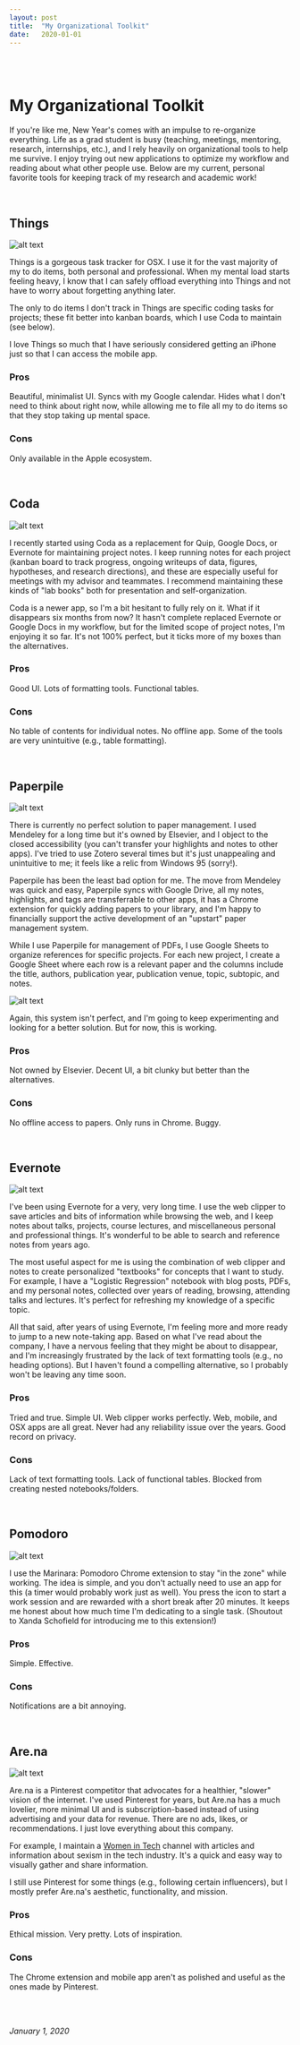 ```yaml
---
layout: post
title:  "My Organizational Toolkit"
date:   2020-01-01
---
```


<br><br>

# My Organizational Toolkit

If you're like me, New Year's comes with an impulse to re-organize everything. Life as a grad student is busy (teaching, meetings, mentoring, research, internships, etc.), and I rely heavily on organizational tools to help me survive. I enjoy trying out new applications to optimize my workflow and reading about what other people use. Below are my current, personal favorite tools for keeping track of my research and academic work!

<br>

## Things

![alt text](https://maria-antoniak.github.io/resources/images/things.png "Things screenshot")

Things is a gorgeous task tracker for OSX. I use it for the vast majority of my to do items, both personal and professional. When my mental load starts feeling heavy, I know that I can safely offload everything into Things and not have to worry about forgetting anything later. 

The only to do items I don't track in Things are specific coding tasks for projects; these fit better into kanban boards, which I use Coda to maintain (see below).

I love Things so much that I have seriously considered getting an iPhone just so that I can access the mobile app.

### Pros 
Beautiful, minimalist UI. Syncs with my Google calendar. Hides what I don't need to think about right now, while allowing me to file all my to do items so that they stop taking up mental space.

### Cons 
Only available in the Apple ecosystem.

<br>

## Coda

![alt text](https://maria-antoniak.github.io/resources/images/coda.png "Coda screenshot")

I recently started using Coda as a replacement for Quip, Google Docs, or Evernote for maintaining project notes.  I keep running notes for each project (kanban board to track progress, ongoing writeups of data, figures, hypotheses, and research directions), and these are especially useful for meetings with my advisor and teammates. I recommend maintaining these kinds of "lab books" both for presentation and self-organization. 

Coda is a newer app, so I'm a bit hesitant to fully rely on it. What if it disappears six months from now? It hasn't complete replaced Evernote or Google Docs in my workflow, but for the limited scope of project notes, I'm enjoying it so far. It's not 100% perfect, but it ticks more of my boxes than the alternatives.

### Pros
Good UI. Lots of formatting tools. Functional tables. 

### Cons
No table of contents for individual notes. No offline app. Some of the tools are very unintuitive (e.g., table formatting). 

<br>

## Paperpile

![alt text](https://maria-antoniak.github.io/resources/images/paperpile.png "Paperpile screenshot")

There is currently no perfect solution to paper management. I used Mendeley for a long time but it's owned by Elsevier, and I object to the closed accessibility (you can't transfer your highlights and notes to other apps). I've tried to use Zotero several times but it's just unappealing and unintuitive to me; it feels like a relic from Windows 95 (sorry!).

Paperpile has been the least bad option for me. The move from Mendeley was quick and easy, Paperpile syncs with Google Drive, all my notes, highlights, and tags are transferrable to other apps, it has a Chrome extension for quickly adding papers to your library, and I'm happy to financially support the active development of an "upstart" paper management system. 

While I use Paperpile for management of PDFs, I use Google Sheets to organize references for specific projects. For each new project, I create a Google Sheet where each row is a relevant paper and the columns include the title, authors, publication year, publication venue, topic, subtopic, and notes. 

![alt text](https://maria-antoniak.github.io/resources/images/references.png "References screenshot")

Again, this system isn't perfect, and I'm going to keep experimenting and looking for a better solution. But for now, this is working.

### Pros
Not owned by Elsevier. Decent UI, a bit clunky but better than the alternatives. 

### Cons
No offline access to papers. Only runs in Chrome. Buggy.

<br>

## Evernote

![alt text](https://maria-antoniak.github.io/resources/images/evernote.png "Evernote screenshot")

I've been using Evernote for a very, very long time. I use the web clipper to save articles and bits of information while browsing the web, and I keep notes about talks, projects, course lectures, and miscellaneous personal and professional things. It's wonderful to be able to search and reference notes from years ago.

The most useful aspect for me is using the combination of web clipper and notes to create personalized "textbooks" for concepts that I want to study. For example, I have a "Logistic Regression" notebook with blog posts, PDFs, and my personal notes, collected over years of reading, browsing, attending talks and lectures. It's perfect for refreshing my knowledge of a specific topic.

All that said, after years of using Evernote, I'm feeling more and more ready to jump to a new note-taking app. Based on what I've read about the company, I have a nervous feeling that they might be about to disappear, and I'm increasingly frustrated by the lack of text formatting tools (e.g., no heading options). But I haven't found a compelling alternative, so I probably won't be leaving any time soon.

### Pros
Tried and true. Simple UI. Web clipper works perfectly. Web, mobile, and OSX apps are all great. Never had any reliability issue over the years. Good record on privacy.

### Cons
Lack of text formatting tools. Lack of functional tables. Blocked from creating nested notebooks/folders. 

<br>

## Pomodoro 

![alt text](https://maria-antoniak.github.io/resources/images/pomodoro.png "Pomodoro screenshot")

I use the Marinara: Pomodoro Chrome extension to stay "in the zone" while working. The idea is simple, and you don't actually need to use an app for this (a timer would probably work just as well). You press the icon to start a work session and are rewarded with a short break after 20 minutes. It keeps me honest about how much time I'm dedicating to a single task. (Shoutout to Xanda Schofield for introducing me to this extension!)

### Pros
Simple. Effective.

### Cons
Notifications are a bit annoying.

<br>

## Are.na

![alt text](https://maria-antoniak.github.io/resources/images/arena.png "Are.na screenshot")

Are.na is a Pinterest competitor that advocates for a healthier, "slower" vision of the internet. I've used Pinterest for years, but Are.na has a much lovelier, more minimal UI and is subscription-based instead of using advertising and your data for revenue. There are no ads, likes, or recommendations. I just love everything about this company.

For example, I maintain a [Women in Tech](https://www.are.na/maria-antoniak/women-in-tech-7xspfg15cag) channel with articles and information about sexism in the tech industry. It's a quick and easy way to visually gather and share information.

I still use Pinterest for some things (e.g., following certain influencers), but I mostly prefer Are.na's aesthetic, functionality, and mission.

### Pros
Ethical mission. Very pretty. Lots of inspiration.

### Cons
The Chrome extension and mobile app aren't as polished and useful as the ones made by Pinterest.

<!-- <br>

## Google Calendar

This one is obvious (no need to list pros and cons) but I wanted to share a small trick. Instead of color coding all the events in my calendar by type (e.g., teaching, meetings, seminars, appointments), I started color coding by urgency (e.g., required, optional, personal). This way, I can see at a glance which events I can skip and how much time I actually have to work on my own tasks. This helps me prioritize when I'm feeling overwhelmed with meetings, talks, and other events that are taking time away from extended solo work sessions. -->

<br><br>

_January 1, 2020_

<br><br><br>